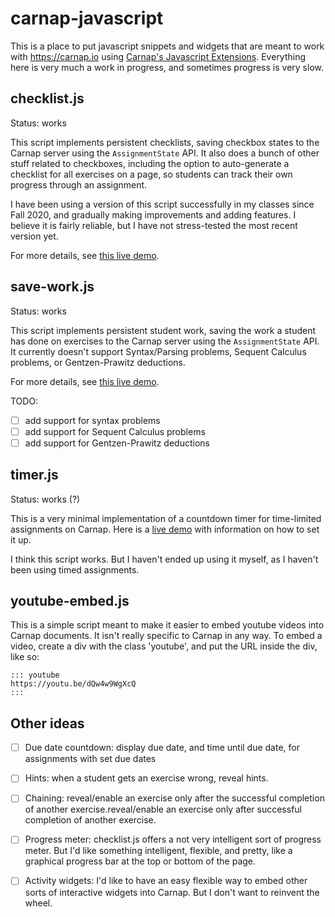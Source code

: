 # carnap-javascript

This is a place to put javascript snippets and widgets that are meant to work
with <https://carnap.io> using [Carnap's Javascript Extensions]. Everything
here is very much a work in progress, and sometimes progress is very slow.

  [Carnap's Javascript Extensions]: https://carnap.io/srv/doc/javascript.md


## checklist.js

Status: works

This script implements persistent checklists, saving checkbox states to the
Carnap server using the `AssignmentState` API. It also does a bunch of other
stuff related to checkboxes, including the option to auto-generate a checklist
for all exercises on a page, so students can track their own progress through
an assignment.

I have been using a version of this script successfully in my classes since
Fall 2020, and gradually making improvements and adding features. I believe it
is fairly reliable, but I have not stress-tested the most recent version yet.

For more details, see [this live
demo](https://carnap.io/shared/dsanson@gmail.com/Checklist%20Example).

## save-work.js

Status: works

This script implements persistent student work, saving the work a student has
done on exercises to the Carnap server using the `AssignmentState` API. It
currently doesn't support Syntax/Parsing problems, Sequent Calculus problems,
or Gentzen-Prawitz deductions.

For more details, see [this live
demo](https://carnap.io/shared/dsanson@gmail.com/Save%20Work%20Example).

TODO:

- [ ] add support for syntax problems
- [ ] add support for Sequent Calculus problems 
- [ ] add support for Gentzen-Prawitz deductions

## timer.js

Status: works (?)

This is a very minimal implementation of a countdown timer for time-limited
assignments on Carnap. Here is a [live demo] with information on how to set it
up.

  [live demo]: https://carnap.io/shared/dsanson@gmail.com/Timer%20Example

I think this script works. But I haven't ended up using it myself, as I
haven't been using timed assignments.

## youtube-embed.js

This is a simple script meant to make it easier to embed youtube videos into
Carnap documents. It isn't really specific to Carnap in any way. To embed a video, create a div with the class 'youtube', and
put the URL inside the div, like so:

```
::: youtube
https://youtu.be/dQw4w9WgXcQ
:::
```

## Other ideas

- [ ] Due date countdown: display due date, and time until due date, for assignments with set due dates
- [ ] Hints: when a student gets an exercise wrong, reveal hints.
- [ ] Chaining: reveal/enable an exercise only after the successful completion
  of another exercise.reveal/enable an exercise only after successful
  completion of another exercise.
- [ ] Progress meter: checklist.js offers a not very intelligent sort of
  progress meter. But I'd like something intelligent, flexible, and pretty,
  like a graphical progress bar at the top or bottom of the page.
- [ ] Activity widgets: I'd like to have an easy flexible way to embed other
  sorts of interactive widgets into Carnap. But I don't want to reinvent the
  wheel. 



